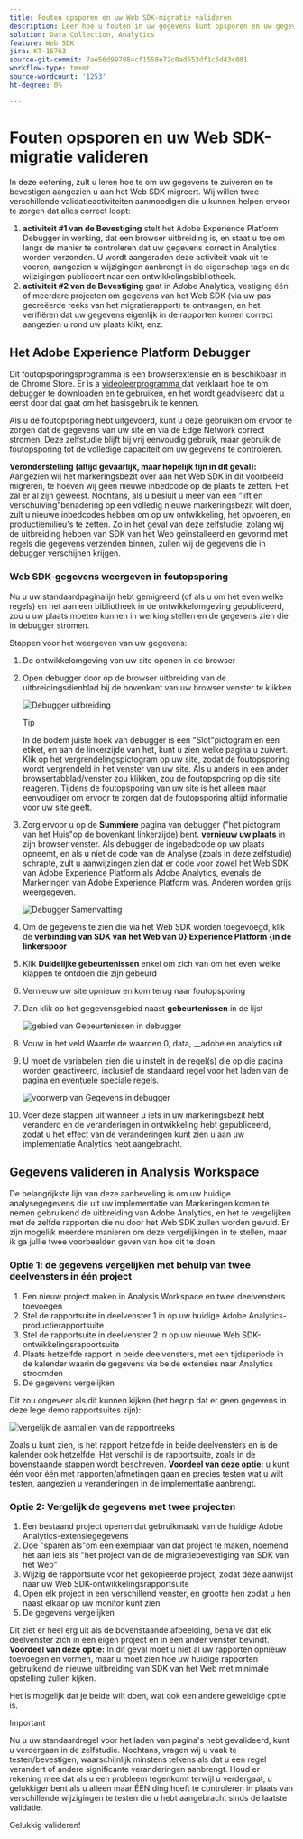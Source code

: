 ```yaml
---
title: Fouten opsporen en uw Web SDK-migratie valideren
description: Leer hoe u fouten in uw gegevens kunt opsporen en uw gegevens kunt valideren wanneer u naar de webpagina SDK gaat
solution: Data Collection, Analytics
feature: Web SDK
jira: KT-16763
source-git-commit: 7ae56d997884cf1558e72c0ad553df1c5d43c081
workflow-type: tm+mt
source-wordcount: '1253'
ht-degree: 0%

---
```



# Fouten opsporen en uw Web SDK-migratie valideren

In deze oefening, zult u leren hoe te om uw gegevens te zuiveren en te bevestigen aangezien u aan het Web SDK migreert. Wij willen twee verschillende validatieactiviteiten aanmoedigen die u kunnen helpen ervoor te zorgen dat alles correct loopt:

1. **activiteit #1 van de Bevestiging** stelt het Adobe Experience Platform Debugger in werking, dat een browser uitbreiding is, en staat u toe om langs de manier te controleren dat uw gegevens correct in Analytics worden verzonden. U wordt aangeraden deze activiteit vaak uit te voeren, aangezien u wijzigingen aanbrengt in de eigenschap tags en de wijzigingen publiceert naar een ontwikkelingsbibliotheek.
1. **activiteit #2 van de Bevestiging** gaat in Adobe Analytics, vestiging één of meerdere projecten om gegevens van het Web SDK (via uw pas gecreëerde reeks van het migratierapport) te ontvangen, en het verifiëren dat uw gegevens eigenlijk in de rapporten komen correct aangezien u rond uw plaats klikt, enz.

## Het Adobe Experience Platform Debugger

Dit foutopsporingsprogramma is een browserextensie en is beschikbaar in de Chrome Store. Er is a [ videoleerprogramma ](https://experienceleague.adobe.com/en/docs/platform-learn/data-collection/debugger/overview) dat verklaart hoe te om debugger te downloaden en te gebruiken, en het wordt geadviseerd dat u eerst door dat gaat om het basisgebruik te kennen.

Als u de foutopsporing hebt uitgevoerd, kunt u deze gebruiken om ervoor te zorgen dat de gegevens van uw site en via de Edge Network correct stromen. Deze zelfstudie blijft bij vrij eenvoudig gebruik, maar gebruik de foutopsporing tot de volledige capaciteit om uw gegevens te controleren.

**Veronderstelling (altijd gevaarlijk, maar hopelijk fijn in dit geval):** Aangezien wij het markeringsbezit over aan het Web SDK in dit voorbeeld migreren, te hoeven wij geen nieuwe inbedcode op de plaats te zetten. Het zal er al zijn geweest. Nochtans, als u besluit u meer van een &quot;lift en verschuiving&quot;benadering op een volledig nieuwe markeringsbezit wilt doen, zult u nieuwe inbedcodes hebben om op uw ontwikkeling, het opvoeren, en productiemilieu&#39;s te zetten. Zo in het geval van deze zelfstudie, zolang wij de uitbreiding hebben van SDK van het Web geïnstalleerd en gevormd met regels die gegevens verzenden binnen, zullen wij de gegevens die in debugger verschijnen krijgen.

### Web SDK-gegevens weergeven in foutopsporing

Nu u uw standaardpaginalijn hebt gemigreerd (of als u om het even welke regels) en het aan een bibliotheek in de ontwikkelomgeving gepubliceerd, zou u uw plaats moeten kunnen in werking stellen en de gegevens zien die in debugger stromen.

Stappen voor het weergeven van uw gegevens:

1. De ontwikkelomgeving van uw site openen in de browser
1. Open debugger door op de browser uitbreiding van de uitbreidingsdienblad bij de bovenkant van uw browser venster te klikken

   ![ Debugger uitbreiding ](assets/debugger-extension.jpg)

   >[!TIP]
   >
   >In de bodem juiste hoek van debugger is een &quot;Slot&quot;pictogram en een etiket, en aan de linkerzijde van het, kunt u zien welke pagina u zuivert. Klik op het vergrendelingspictogram op uw site, zodat de foutopsporing wordt vergrendeld in het venster van uw site. Als u anders in een ander browsertabblad/venster zou klikken, zou de foutopsporing op die site reageren. Tijdens de foutopsporing van uw site is het alleen maar eenvoudiger om ervoor te zorgen dat de foutopsporing altijd informatie voor uw site geeft.

1. Zorg ervoor u op de **Summiere** pagina van debugger (&quot;het pictogram van het Huis&quot;op de bovenkant linkerzijde) bent. **vernieuw uw plaats** in zijn browser venster. Als debugger de ingebedcode op uw plaats opneemt, en als u niet de code van de Analyse (zoals in deze zelfstudie) schrapte, zult u aanwijzingen zien dat er code voor zowel het Web SDK van Adobe Experience Platform als Adobe Analytics, evenals de Markeringen van Adobe Experience Platform was. Anderen worden grijs weergegeven.

   ![ Debugger Samenvatting ](assets/debugger-summary.jpg)

1. Om de gegevens te zien die via het Web SDK worden toegevoegd, klik de **verbinding van SDK van het Web van 0} Experience Platform {in de linkerspoor**
1. Klik **Duidelijke gebeurtenissen** enkel om zich van om het even welke klappen te ontdoen die zijn gebeurd
1. Vernieuw uw site opnieuw en kom terug naar foutopsporing
1. Dan klik op het gegevensgebied naast **gebeurtenissen** in de lijst

   ![ gebied van Gebeurtenissen in debugger ](assets/events-field-in-debugger.jpg)

1. Vouw in het veld Waarde de waarden 0, data, __adobe en analytics uit
1. U moet de variabelen zien die u instelt in de regel(s) die op die pagina worden geactiveerd, inclusief de standaard regel voor het laden van de pagina en eventuele speciale regels.

   ![ voorwerp van Gegevens in debugger ](assets/data-object-in-debugger.jpg)

1. Voer deze stappen uit wanneer u iets in uw markeringsbezit hebt veranderd en de veranderingen in ontwikkeling hebt gepubliceerd, zodat u het effect van de veranderingen kunt zien u aan uw implementatie Analytics hebt aangebracht.

## Gegevens valideren in Analysis Workspace

De belangrijkste lijn van deze aanbeveling is om uw huidige analysegegevens die uit uw implementatie van Markeringen komen te nemen gebruikend de uitbreiding van Adobe Analytics, en het te vergelijken met de zelfde rapporten die nu door het Web SDK zullen worden gevuld.
Er zijn mogelijk meerdere manieren om deze vergelijkingen in te stellen, maar ik ga jullie twee voorbeelden geven van hoe dit te doen.

### Optie 1: de gegevens vergelijken met behulp van twee deelvensters in één project

1. Een nieuw project maken in Analysis Workspace en twee deelvensters toevoegen
1. Stel de rapportsuite in deelvenster 1 in op uw huidige Adobe Analytics-productierapportsuite
1. Stel de rapportsuite in deelvenster 2 in op uw nieuwe Web SDK-ontwikkelingsrapportsuite
1. Plaats hetzelfde rapport in beide deelvensters, met een tijdsperiode in de kalender waarin de gegevens via beide extensies naar Analytics stroomden
1. De gegevens vergelijken

Dit zou ongeveer als dit kunnen kijken (het begrip dat er geen gegevens in deze lege demo rapportsuites zijn):

![ vergelijk de aantallen van de rapportreeks ](assets/compare-report-suite-numbers-panels.jpg)

Zoals u kunt zien, is het rapport hetzelfde in beide deelvensters en is de kalender ook hetzelfde. Het verschil is de rapportsuite, zoals in de bovenstaande stappen wordt beschreven.
**Voordeel van deze optie:** u kunt één voor één met rapporten/afmetingen gaan en precies testen wat u wilt testen, aangezien u veranderingen in de implementatie aanbrengt.

### Optie 2: Vergelijk de gegevens met twee projecten

1. Een bestaand project openen dat gebruikmaakt van de huidige Adobe Analytics-extensiegegevens
1. Doe &quot;sparen als&quot;om een exemplaar van dat project te maken, noemend het aan iets als &quot;het project van de de migratiebevestiging van SDK van het Web&quot;
1. Wijzig de rapportsuite voor het gekopieerde project, zodat deze aanwijst naar uw Web SDK-ontwikkelingsrapportsuite
1. Open elk project in een verschillend venster, en grootte hen zodat u hen naast elkaar op uw monitor kunt zien
1. De gegevens vergelijken

Dit ziet er heel erg uit als de bovenstaande afbeelding, behalve dat elk deelvenster zich in een eigen project en in een ander venster bevindt.
**Voordeel van deze optie:** In dit geval moet u niet al uw rapporten opnieuw toevoegen en vormen, maar u moet zien hoe uw huidige rapporten gebruikend de nieuwe uitbreiding van SDK van het Web met minimale opstelling zullen kijken.

Het is mogelijk dat je beide wilt doen, wat ook een andere geweldige optie is.

>[!IMPORTANT]
>
>Nu u uw standaardregel voor het laden van pagina&#39;s hebt gevalideerd, kunt u verdergaan in de zelfstudie. Nochtans, vragen wij u vaak te testen/bevestigen, waarschijnlijk minstens telkens als dat u een regel verandert of andere significante veranderingen aanbrengt. Houd er rekening mee dat als u een probleem tegenkomt terwijl u verdergaat, u gelukkiger bent als u alleen maar ÉÉN ding hoeft te controleren in plaats van verschillende wijzigingen te testen die u hebt aangebracht sinds de laatste validatie.

Gelukkig valideren!
